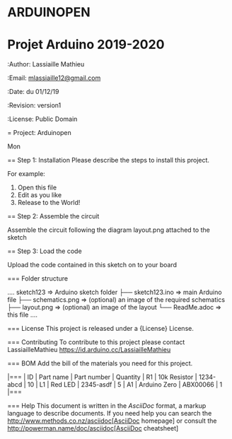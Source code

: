 # ARDUINOPEN
# Projet Arduino 2019-2020

:Author: Lassiaille Mathieu

:Email: mlassiaille12@gmail.com

:Date: du 01/12/19

:Revision: version1

:License: Public Domain

= Project: Arduinopen

Mon 

== Step 1: Installation
Please describe the steps to install this project.

For example:

1. Open this file
2. Edit as you like
3. Release to the World!

== Step 2: Assemble the circuit

Assemble the circuit following the diagram layout.png attached to the sketch

== Step 3: Load the code

Upload the code contained in this sketch on to your board

=== Folder structure

....
 sketch123                => Arduino sketch folder
  ├── sketch123.ino       => main Arduino file
  ├── schematics.png      => (optional) an image of the required schematics
  ├── layout.png          => (optional) an image of the layout
  └── ReadMe.adoc         => this file
....

=== License
This project is released under a {License} License.

=== Contributing
To contribute to this project please contact LassiailleMathieu https://id.arduino.cc/LassiailleMathieu

=== BOM
Add the bill of the materials you need for this project.

|===
| ID | Part name      | Part number | Quantity
| R1 | 10k Resistor   | 1234-abcd   | 10
| L1 | Red LED        | 2345-asdf   | 5
| A1 | Arduino Zero   | ABX00066    | 1
|===


=== Help
This document is written in the _AsciiDoc_ format, a markup language to describe documents.
If you need help you can search the http://www.methods.co.nz/asciidoc[AsciiDoc homepage]
or consult the http://powerman.name/doc/asciidoc[AsciiDoc cheatsheet]

